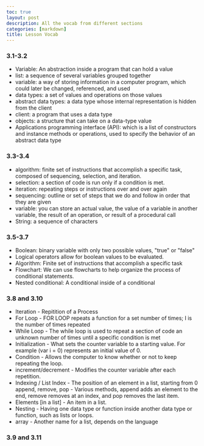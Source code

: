 ```yaml
---
toc: true
layout: post
description: All the vocab from different sections
categories: [markdown]
title: Lesson Vocab
---
```


### 3.1-3.2

- Variable: An abstraction inside a program that can hold a value
- list: a sequence of several variables grouped together
- variable: a way of storing information in a computer program, which could later be changed, referenced, and used
- data types: a set of values and operations on those values
- abstract data types: a data type whose internal representation is hidden from the client
- client: a program that uses a data type
- objects: a structure that can take on a data-type value
- Applications programming interface (API): which is a list of constructors and instance methods or operations, used to specify the behavior of an abstract data type


### 3.3-3.4

- algorithm: finite set of instructions that accomplish a specific task, composed of sequencing, selection, and iteration.
- selection: a section of code is run only if a condition is met.
- iteration: repeating steps or instructions over and over again
- sequencing: outline or set of steps that we do and follow in order that they are given
- variable: you can store an actual value, the value of a variable in another variable, the result of an operation, or result of a procedural call
- String: a sequence of characters

### 3.5-3.7

- Boolean: binary variable with only two possible values, "true" or "false"
- Logical operators allow for boolean values to be evaluated. 
- Algorithm: Finite set of instructions that accomplish a specific task
- Flowchart: We can use flowcharts to help organize the process of conditional statements.
- Nested conditional: A conditional inside of a conditional

### 3.8 and 3.10

- Iteration - Repitition of a Process
- For Loop - FOR LOOP repeats a function for a set number of times; I is the number of times repeated
- While Loop - The while loop is used to repeat a section of code an unknown number of times until a specific condition is met
- Initialization - What sets the counter variable to a starting value. For example (var i = 0) represents an initial value of 0.
- Condition - Allows the computer to know whether or not to keep repeating the loop.
- increment/decrement - Modifies the counter variable after each repetition.
- Indexing / List Index - The position of an element in a list, starting from 0
append, remove, pop - Various methods, append adds an element to the end, remove removes at an index, and pop removes the last item.
- Elements [in a list] - An item in a list.
- Nesting - Having one data type or function inside another data type or function, such as lists or loops.
- array - Another name for a list, depends on the language

### 3.9 and 3.11
